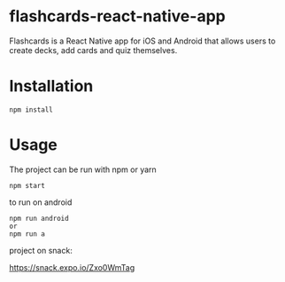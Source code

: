 # flashcards-react-native-app

Flashcards is a React Native app for iOS and Android that allows users to create decks, add cards and quiz themselves.

# Installation

```bach
npm install
```
# Usage

The project can be run with npm or yarn

```
npm start
```

to run on android

```
npm run android
or
npm run a
```
project on snack:

https://snack.expo.io/Zxo0WmTag

